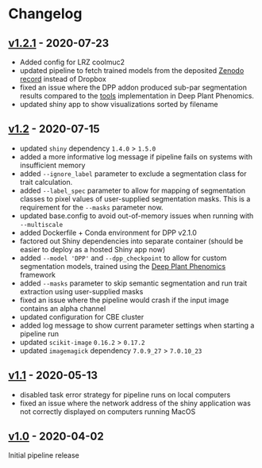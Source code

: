 # Changelog

## [v1.2.1](https://github.com/Gregor-Mendel-Institute/aradeepopsis/releases/tag/v1.2.1) - 2020-07-23

* Added config for LRZ coolmuc2
* updated pipeline to fetch trained models from the deposited [Zenodo record](https://doi.org/10.5281/zenodo.3946321) instead of Dropbox
* fixed an issue where the DPP addon produced sub-par segmentation results compared to the [tools](https://deep-plant-phenomics.readthedocs.io/en/latest/Tools/#vegetation-segmentation-network) implementation in Deep Plant Phenomics.
* updated shiny app to show visualizations sorted by filename

## [v1.2](https://github.com/Gregor-Mendel-Institute/aradeepopsis/releases/tag/v1.2) - 2020-07-15

* updated `shiny` dependency `1.4.0` > `1.5.0`
* added a more informative log message if pipeline fails on systems with insufficient memory
* added `--ignore_label` parameter to exclude a segmentation class for trait calculation.
* added `--label_spec` parameter to allow for mapping of segmentation classes to pixel values of user-supplied segmentation masks. This is a requirement for the `--masks` parameter now.
* updated base.config to avoid out-of-memory issues when running with `--multiscale`
* added Dockerfile + Conda environment for DPP v2.1.0
* factored out Shiny dependencies into separate container (should be easier to deploy as a hosted Shiny app now)
* added `--model 'DPP'` and `--dpp_checkpoint` to allow for custom segmentation models, trained using the [Deep Plant Phenomics](https://github.com/p2irc/deepplantphenomics) framework
* added `--masks` parameter to skip semantic segmentation and run trait extraction using user-supplied masks
* fixed an issue where the pipeline would crash if the input image contains an alpha channel
* updated configuration for CBE cluster
* added log message to show current parameter settings when starting a pipeline run
* updated `scikit-image` `0.16.2` > `0.17.2`
* updated `imagemagick` dependency `7.0.9_27` > `7.0.10_23`

## [v1.1](https://github.com/Gregor-Mendel-Institute/aradeepopsis/releases/tag/v1.1) - 2020-05-13

* disabled task error strategy for pipeline runs on local computers
* fixed an issue where the network address of the shiny application was not correctly displayed on computers running MacOS

## [v1.0](https://github.com/Gregor-Mendel-Institute/aradeepopsis/releases/tag/v1.0) - 2020-04-02

Initial pipeline release
